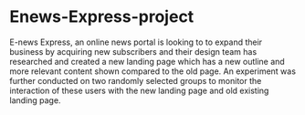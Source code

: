 # Enews-Express-project
E-news Express, an online news portal is looking to to expand their business by acquiring new
 subscribers and their design team has researched and created a new landing page which has a
 new outline and more relevant content shown compared to the old page. An experiment was
 further conducted on two randomly selected groups to monitor the interaction of these users
 with the new landing page and old existing landing page.
